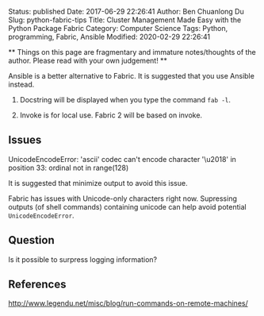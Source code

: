 Status: published
Date: 2017-06-29 22:26:41
Author: Ben Chuanlong Du
Slug: python-fabric-tips
Title: Cluster Management Made Easy with the Python Package Fabric
Category: Computer Science
Tags: Python, programming, Fabric, Ansible
Modified: 2020-02-29 22:26:41

**
Things on this page are
fragmentary and immature notes/thoughts of the author.
Please read with your own judgement!
**

Ansible is a better alternative to Fabric. 
It is suggested that you use Ansible instead.

1. Docstring will be displayed when you type the command `fab -l`.

2. Invoke is for local use.
    Fabric 2 will be based on invoke. 

## Issues

UnicodeEncodeError: 'ascii' codec can't encode character '\u2018' in position 33: ordinal not in range(128)

It is suggested that minimize output to avoid this issue. 

Fabric has issues with Unicode-only characters right now. 
Supressing outputs (of shell commands) containing unicode can help avoid potential `UnicodeEncodeError`.

## Question

Is it possible to surpress logging information?

## References

http://www.legendu.net/misc/blog/run-commands-on-remote-machines/
